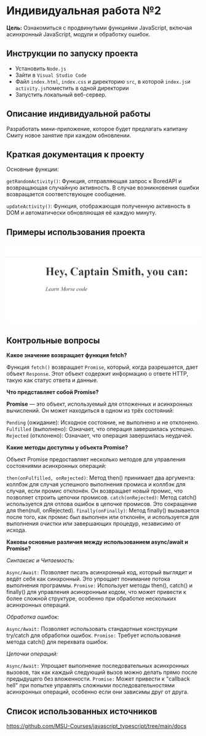 # Индивидуальная работа №2
**Цель:** Ознакомиться с продвинутыми функциями JavaScript, включая асинхронный JavaScript, модули и обработку ошибок.

## Инструкции по запуску проекта

- Установить `Node.js`
- Зайти в  `Visual Studio Code` 
- Файл `index.html`, `index.css` и директорию `src`, в которой `index.js`и `activity.js`поместить в одной директории
- Запустить локальный веб-сервер.

## Описание индивидуальной работы
Разработать мини-приложение, которое будет предлагать капитану Смиту новое занятие при каждом обновлении.

## Краткая документация к проекту
Основные функции:

`getRandomActivity()`: Функция, отправляющая запрос к BoredAPI и возвращающая случайную активность. В случае возникновения ошибки возвращается соответствующее сообщение.

`updateActivity()`: Функция, отображающая полученную активность в DOM и автоматически обновляющая её каждую минуту.

## Примеры использования проекта

![image](https://github.com/sonimoo/JS/blob/main/LI_02/photo_2024-04-15_23-30-06.jpg)

## Контрольные вопросы

**Какое значение возвращает функция fetch?**

Функция `fetch()` возвращает `Promise`, который, когда разрешается, дает объект `Response`. Этот объект содержит информацию о ответе HTTP, такую как статус ответа и данные. 

**Что представляет собой Promise?**

**Promise** — это объект, используемый для отложенных и асинхронных вычислений. Он может находиться в одном из трёх состояний:

`Pending` (ожидание): Исходное состояние, не выполнено и не отклонено.
`Fulfilled` (выполнено): Означает, что операция завершилась успешно.
`Rejected` (отклонено): Означает, что операция завершилась неудачей.

**Какие методы доступны у объекта Promise?**

Объект Promise предоставляет несколько методов для управления состояниями асинхронных операций:

`then(onFulfilled, onRejected)`: Метод then() принимает два аргумента: коллбэк для случая успешного выполнения промиса и коллбэк для случая, если промис отклонён. Он возвращает новый промис, что позволяет строить цепочки промисов.
`catch(onRejected)`: Метод catch() используется для отлова ошибок в цепочке промисов. Это сокращение для then(null, onRejected).
`finally(onFinally)`: Метод finally() вызывается после того, как промис был выполнен или отклонён, и используется для выполнения очистки или завершающих процедур, независимо от исхода.

**Каковы основные различия между использованием async/await и Promise?**
   
*Синтаксис и Читаемость:*

`Async/Await:` Позволяет писать асинхронный код, который выглядит и ведёт себя как синхронный. Это упрощает понимание потока выполнения программы.
`Promise:` Использует методы then(), catch() и finally() для управления асинхронным кодом, что может привести к более сложной структуре, особенно при обработке нескольких асинхронных операций.

*Обработка ошибок:*

`Async/Await:` Позволяет использовать стандартные конструкции try/catch для обработки ошибок.
`Promise:` Требует использования метода catch() для перехвата ошибок.

*Цепочки операций:*

`Async/Await:` Упрощает выполнение последовательных асинхронных вызовов, так как каждый следующий вызов можно делать прямо после предыдущего без вложенности.
`Promise:` Может привести к "callback hell" при попытке управлять сложными последовательностями асинхронных операций, особенно если они зависимы друг от друга.

## Список использованных источников
https://github.com/MSU-Courses/javascript_typescript/tree/main/docs
